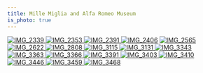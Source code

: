 ```yaml
---
title: Mille Miglia and Alfa Romeo Museum
is_photo: true
---
```

<a href="https://ibb.co/cV5TMT">
  <img src="https://preview.ibb.co/e3g2gT/IMG_2339.jpg" alt="IMG_2339" border="0">
</a>
<a href="https://ibb.co/dB4oMT">
  <img src="https://preview.ibb.co/dZDhgT/IMG_2353.jpg" alt="IMG_2353" border="0">
</a>
<a href="https://ibb.co/mTzcFo">
  <img src="https://preview.ibb.co/cCQHFo/IMG_2391.jpg" alt="IMG_2391" border="0">
</a>
<a href="https://ibb.co/jR4oMT">
<img src="https://preview.ibb.co/mzeNgT/IMG_2406.jpg" alt="IMG_2406" border="0"></a>
<a href="https://ibb.co/h6UoMT">
  <img src="https://preview.ibb.co/g5k688/IMG_2565.jpg" alt="IMG_2565" border="0">
</a>
<a href="https://ibb.co/fHvjvo">
  <img src="https://preview.ibb.co/k2PNgT/IMG_2622.jpg" alt="IMG_2622" border="0">
</a>
<a href="https://ibb.co/euM2gT">
  <img src="https://preview.ibb.co/jBhWao/IMG_2808.jpg" alt="IMG_2808" border="0">
</a>
<a href="https://ibb.co/cdna1T">
  <img src="https://preview.ibb.co/j5JR88/IMG_3115.jpg" alt="IMG_3115" border="0">
</a>
<a href="https://ibb.co/gXq688">
  <img src="https://preview.ibb.co/fzEYo8/IMG_3131.jpg" alt="IMG_3131" border="0">
</a>
<a href="https://ibb.co/ez3R88">
  <img src="https://preview.ibb.co/cRTto8/IMG_3343.jpg" alt="IMG_3343" border="0">
</a>
<a href="https://ibb.co/g3H8MT">
  <img src="https://preview.ibb.co/m4DhgT/IMG_3363.jpg" alt="IMG_3363" border="0">
</a>
<a href="https://ibb.co/gLGeT8">
  <img src="https://preview.ibb.co/fof688/IMG_3366.jpg" alt="IMG_3366" border="0">
</a>
<a href="https://ibb.co/mEEYo8">
  <img src="https://preview.ibb.co/fKJF1T/IMG_3391.jpg" alt="IMG_3391" border="0">
</a>
<a href="https://ibb.co/ifjBao">
  <img src="https://preview.ibb.co/jpBrao/IMG_3403.jpg" alt="IMG_3403" border="0">
</a>
<a href="https://ibb.co/jUOto8">
  <img src="https://preview.ibb.co/nBQ688/IMG_3410.jpg" alt="IMG_3410" border="0">
</a>
<a href="https://ibb.co/hQ9Bao">
  <img src="https://preview.ibb.co/i4jzT8/IMG_3446.jpg" alt="IMG_3446" border="0">
</a>
<a href="https://ibb.co/mffTMT">
  <img src="https://preview.ibb.co/dC9cFo/IMG_3459.jpg" alt="IMG_3459" border="0">
</a>
<a href="https://ibb.co/f42a1T">
  <img src="https://preview.ibb.co/gUuBao/IMG_3468.jpg" alt="IMG_3468" border="0">
</a>
